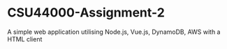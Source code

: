# CSU44000-Assignment-2
A simple web application utilising Node.js, Vue.js, DynamoDB, AWS with a HTML client
